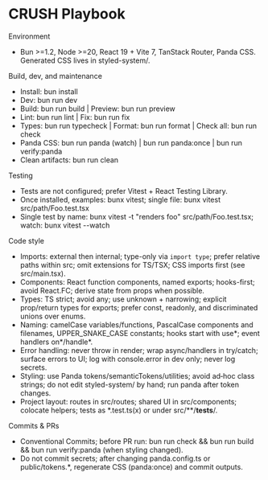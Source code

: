 # CRUSH Playbook

Environment

- Bun >=1.2, Node >=20, React 19 + Vite 7, TanStack Router, Panda CSS. Generated CSS lives in styled-system/.

Build, dev, and maintenance

- Install: bun install
- Dev: bun run dev
- Build: bun run build | Preview: bun run preview
- Lint: bun run lint | Fix: bun run fix
- Types: bun run typecheck | Format: bun run format | Check all: bun run check
- Panda CSS: bun run panda (watch) | bun run panda:once | bun run verify:panda
- Clean artifacts: bun run clean

Testing

- Tests are not configured; prefer Vitest + React Testing Library.
- Once installed, examples: bunx vitest; single file: bunx vitest src/path/Foo.test.tsx
- Single test by name: bunx vitest -t "renders foo" src/path/Foo.test.tsx; watch: bunx vitest --watch

Code style

- Imports: external then internal; type-only via `import type`; prefer relative paths within src; omit extensions for TS/TSX; CSS imports first (see src/main.tsx).
- Components: React function components, named exports; hooks-first; avoid React.FC; derive state from props when possible.
- Types: TS strict; avoid any; use unknown + narrowing; explicit prop/return types for exports; prefer const, readonly, and discriminated unions over enums.
- Naming: camelCase variables/functions, PascalCase components and filenames, UPPER_SNAKE_CASE constants; hooks start with use*; event handlers on*/handle\*.
- Error handling: never throw in render; wrap async/handlers in try/catch; surface errors to UI; log with console.error in dev only; never log secrets.
- Styling: use Panda tokens/semanticTokens/utilities; avoid ad‑hoc class strings; do not edit styled-system/ by hand; run panda after token changes.
- Project layout: routes in src/routes; shared UI in src/components; colocate helpers; tests as \*.test.ts(x) or under src/\*\*/**tests**/.

Commits & PRs

- Conventional Commits; before PR run: bun run check && bun run build && bun run verify:panda (when styling changed).
- Do not commit secrets; after changing panda.config.ts or public/tokens.\*, regenerate CSS (panda:once) and commit outputs.
